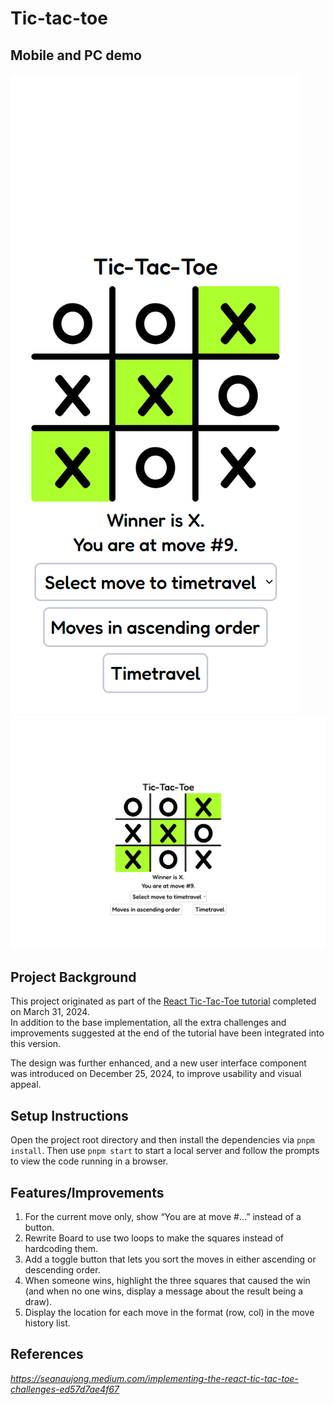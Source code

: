 # Tic-tac-toe

## Mobile and PC demo 
<div>
  <div>
    <img 
      src="demo/demo-screenshot-mobile-tic-tac-toe.png" 
      alt="Tic-Tac-Toe Mobile Demo" 
    />
  </div>
  <div>
    <img 
      src="demo/demo-screenshot-pc-tic-tac-toe.png" 
      alt="Tic-Tac-Toe PC Demo" 
    />
  </div>
</div>

## Project Background

This project originated as part of the [React Tic-Tac-Toe tutorial](https://react.dev/learn/tutorial-tic-tac-toe) completed on March 31, 2024.  
In addition to the base implementation, all the extra challenges and improvements suggested at the end of the tutorial have been integrated into this version.  

The design was further enhanced, and a new user interface component was introduced on December 25, 2024, to improve usability and visual appeal.

## Setup Instructions

Open the project root directory and then install the dependencies via `pnpm install`. Then use `pnpm start` to start a local server and follow the prompts to view the code running in a browser.

## Features/Improvements

1. For the current move only, show “You are at move #…” instead of a button.
2. Rewrite Board to use two loops to make the squares instead of hardcoding them.
3. Add a toggle button that lets you sort the moves in either ascending or descending order.
4. When someone wins, highlight the three squares that caused the win (and when no one wins, display a message about the result being a draw).
5. Display the location for each move in the format (row, col) in the move history list.

## References
*https://seanaujong.medium.com/implementing-the-react-tic-tac-toe-challenges-ed57d7ae4f67*

